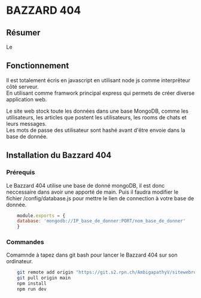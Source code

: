 # **BAZZARD 404**

## Résumer
Le

## Fonctionnement
Il est totalement écris en javascript en utilisant node js comme interprêteur côté serveur.<br>
En utilisant comme framwork principal express qui permets de créer diverse application web. 


Le site web stock toute les données dans une base MongoDB, 
comme les utilisateurs, les articles que postent les utilisateurs, 
les rooms de chats et leurs messages.<br>
Les mots de passe des utilisateur sont hashé avant d'être envoie dans la base de donnée.



## Installation du Bazzard 404
### Prérequis
Le Bazzard 404 utilise une base de donné mongoDB, il est donc neccessaire dans avoir une apporté de main.
Puis il faudra modifier le fichier /config/database.js pour mettre le lien de connection à votre base de donnée. 
```javascript
    module.exports = {
    database: 'mongodb://IP_base_de_donner:PORT/nom_base_de_donner'
    }
```

### Commandes
Comamnde à tapez dans git bash pour lancer le Bazzard 404 sur son ordinateur.
```bash
    git remote add origin "https://git.s2.rpn.ch/AmbigapathyV/sitewebroom.git"
    git pull origin main
    npm install
    npm run dev
```
